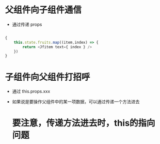# 父组件向子组件通信

- 通过传递 props

```js

{
    this.state.fruits.map((item,index) => {
        return <Jfitem text={ index } />
    })
}

```

# 子组件向父组件打招呼

- 通过 this.props.xxx
- 如果说是要操作父组件中的某一项数据，可以通过传递一个方法进去

    # 要注意，传递方法进去时，this的指向问题
